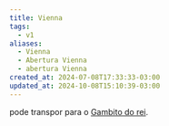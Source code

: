 ```yaml
---
title: Vienna
tags:
  - v1
aliases:
  - Vienna
  - Abertura Vienna
  - abertura Vienna
created_at: 2024-07-08T17:33:33-03:00
updated_at: 2024-10-08T15:10:39-03:00
---
```


pode transpor para o [Gambito do rei](../26/Xadrez_Gambito_do_rei.md).